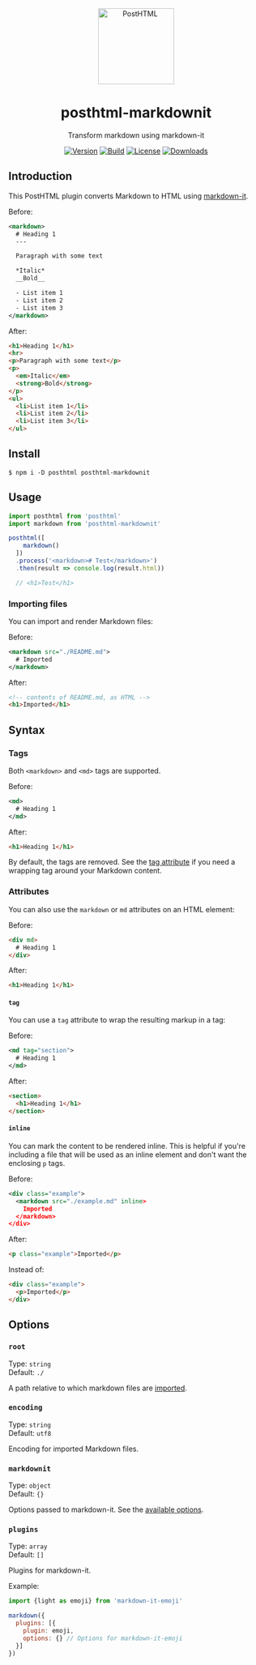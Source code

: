 <div align="center">
  <img width="150" height="150" title="PostHTML" src="https://posthtml.github.io/posthtml/logo.svg">
  <h1>posthtml-markdownit</h1>
  <p>Transform markdown using markdown-it</p>

  [![Version][npm-version-shield]][npm]
  [![Build][github-ci-shield]][github-ci]
  [![License][license-shield]][license]
  [![Downloads][npm-stats-shield]][npm-stats]
</div>

## Introduction

This PostHTML plugin converts Markdown to HTML using [markdown-it](https://github.com/markdown-it/markdown-it).

Before:

```xml
<markdown>
  # Heading 1
  ---

  Paragraph with some text

  *Italic*
  __Bold__

  - List item 1
  - List item 2
  - List item 3
</markdown>
```

After:

```html
<h1>Heading 1</h1>
<hr>
<p>Paragraph with some text</p>
<p>
  <em>Italic</em>
  <strong>Bold</strong>
</p>
<ul>
  <li>List item 1</li>
  <li>List item 2</li>
  <li>List item 3</li>
</ul>
```

## Install

```
$ npm i -D posthtml posthtml-markdownit
```

## Usage

```js
import posthtml from 'posthtml'
import markdown from 'posthtml-markdownit'

posthtml([
    markdown()
  ])
  .process('<markdown># Test</markdown>')
  .then(result => console.log(result.html))

  // <h1>Test</h1>
```

### Importing files

You can import and render Markdown files:

Before:

```xml
<markdown src="./README.md">
  # Imported
</markdown>
```

After:

```html
<!-- contents of README.md, as HTML -->
<h1>Imported</h1>
```

## Syntax

### Tags

Both `<markdown>` and `<md>` tags are supported.

Before:

```xml
<md>
  # Heading 1
</md>
```

After:

```html
<h1>Heading 1</h1>
```

By default, the tags are removed. See the [tag attribute](#tag) if you need a wrapping tag around your Markdown content.

### Attributes

You can also use the `markdown` or `md` attributes on an HTML element:

Before:

```html
<div md>
  # Heading 1
</div>
```

After:

```html
<h1>Heading 1</h1>
```

#### `tag`

You can use a `tag` attribute to wrap the resulting markup in a tag:

Before:

```xml
<md tag="section">
  # Heading 1
</md>
```

After:

```html
<section>
  <h1>Heading 1</h1>
</section>
```

#### `inline`

You can mark the content to be rendered inline. This is helpful if you're including a file that will be used as an inline element and don't want the enclosing `p` tags.

Before:

```xml
<div class="example">
  <markdown src="./example.md" inline>
    Imported
  </markdown>
</div>
```

After:

```html
<p class="example">Imported</p>
```

Instead of:

```html
<div class="example">
  <p>Imported</p>
</div>
```

## Options

### `root`

Type: `string`\
Default: `./`

A path relative to which markdown files are [imported](#importing-files).

### `encoding`

Type: `string`\
Default: `utf8`

Encoding for imported Markdown files.

### `markdownit`

Type: `object`\
Default: `{}`

Options passed to markdown-it. See the [available options](https://github.com/markdown-it/markdown-it#init-with-presets-and-options).

### `plugins`

Type: `array`\
Default: `[]`

Plugins for markdown-it.

Example:

```js
import {light as emoji} from 'markdown-it-emoji'

markdown({
  plugins: [{
    plugin: emoji,
    options: {} // Options for markdown-it-emoji
  }]
})
```

[npm]: https://www.npmjs.com/package/posthtml-markdownit
[npm-version-shield]: https://img.shields.io/npm/v/posthtml-markdownit.svg
[npm-stats]: http://npm-stat.com/charts.html?package=posthtml-markdownit
[npm-stats-shield]: https://img.shields.io/npm/dt/posthtml-markdownit.svg
[github-ci]: https://github.com/posthtml/posthtml-markdownit/actions/workflows/nodejs.yml
[github-ci-shield]: https://github.com/posthtml/posthtml-markdownit/actions/workflows/nodejs.yml/badge.svg
[license]: ./LICENSE
[license-shield]: https://img.shields.io/npm/l/posthtml-markdownit.svg
